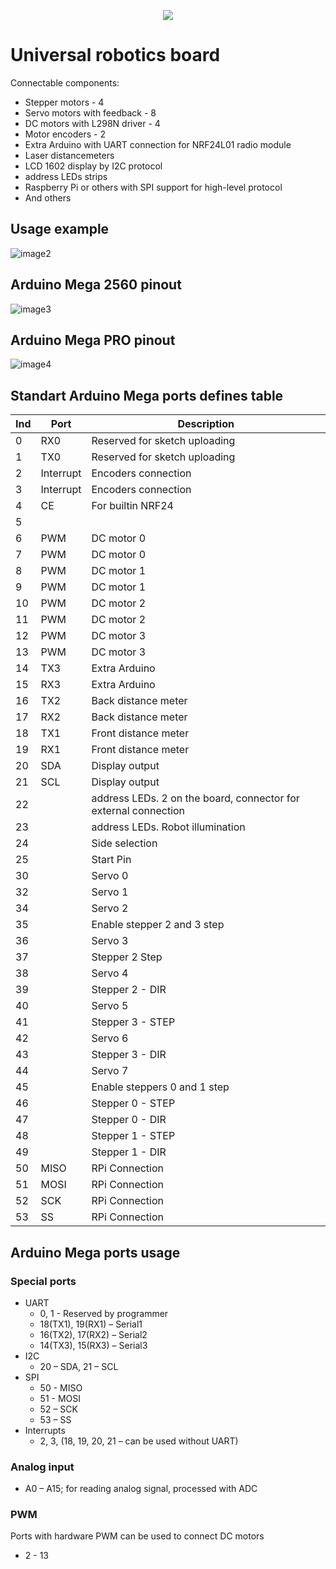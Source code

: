 <p align="center">
  <img src="https://github.com/robotx-school/eurobot-2024/assets/55328925/cf0189a9-7b9f-4360-82ae-581df471cc9a" />
</p>

# Universal robotics board
Connectable components: 
* Stepper motors - 4
* Servo motors with feedback - 8
* DC motors with L298N driver - 4
* Motor encoders - 2
* Extra Arduino with UART connection for NRF24L01 radio module
* Laser distancemeters
* LCD 1602 display by I2C protocol
* address LEDs strips
* Raspberry Pi or others with SPI support for high-level protocol
* And others

## Usage example
![image2](https://github.com/robotx-school/eurobot-2024/assets/55328925/a6356045-898c-4e7c-84c2-4df54881928e)

## Arduino Mega 2560 pinout
![image3](https://github.com/robotx-school/eurobot-2024/assets/55328925/4bf57153-bd31-410b-bea8-f33cd5dd83fb)

## Arduino Mega PRO pinout
![image4](https://github.com/robotx-school/eurobot-2024/assets/55328925/259c161b-57c0-454e-ab90-29ce38614894)

## Standart Arduino Mega ports defines table
Ind| Port      | Description                   |
|--|-----------|-------------------------------|
|0 | RX0       | Reserved for sketch uploading |
|1 | TX0       | Reserved for sketch uploading |
|2 | Interrupt | Encoders connection           |
|3 | Interrupt | Encoders connection           |
|4 | CE        | For builtin NRF24             |
|5 |           |                               |
|6 | PWM       | DC motor 0                    |
|7 | PWM       | DC motor 0                    |
|8 | PWM       | DC motor 1                    |
|9 | PWM       | DC motor 1                    |
|10| PWM       | DC motor 2                    |
|11| PWM       | DC motor 2                    |
|12| PWM       | DC motor 3                    |
|13| PWM       | DC motor 3                    |
|14| TX3       | Extra Arduino                 |
|15| RX3       | Extra Arduino                 |
|16| TX2       | Back distance meter           |
|17| RX2       | Back distance meter           |
|18| TX1       | Front distance meter          |
|19| RX1       | Front distance meter          |
|20| SDA       | Display output                |
|21| SCL       | Display output                |
|22|           | address LEDs. 2 on the board, connector for external connection                |
|23|           | address LEDs. Robot illumination                |
|24|           | Side selection                |
|25|           | Start Pin                     |
|30|           | Servo 0                       |
|32|           | Servo 1                       |
|34|           | Servo 2                       |
|35|           | Enable stepper 2 and 3 step   |
|36|           | Servo 3                       |
|37|           | Stepper 2 Step                |
|38|           | Servo 4                       |
|39|           | Stepper 2 - DIR               |
|40|           | Servo 5                       |
|41|           | Stepper 3 - STEP              |
|42|           | Servo 6                       |
|43|           | Stepper 3 - DIR               |
|44|           | Servo 7                       |
|45|           | Enable steppers 0 and 1 step  |
|46|           | Stepper 0 - STEP              |
|47|           | Stepper 0 - DIR               |
|48|           | Stepper 1 - STEP              |
|49|           | Stepper 1 - DIR               |
|50| MISO      | RPi Connection                |
|51| MOSI      | RPi Connection                |
|52| SCK       | RPi Connection                |
|53| SS        | RPi Connection                |


## Arduino Mega ports usage
### Special ports 
* UART
  * 0, 1 - Reserved by programmer
  * 18(TX1), 19(RX1) – Serial1
  * 16(TX2), 17(RX2) – Serial2
  * 14(TX3), 15(RX3) – Serial3
* I2C
  * 20 – SDA, 21 – SCL
* SPI
  * 50 - MISO
  * 51  - MOSI
  * 52 – SCK
  * 53 – SS
* Interrupts
  * 2, 3, (18, 19, 20, 21 – can be used without UART)

### Analog input

* A0 – A15; for reading analog signal, processed with ADC
### PWM

Ports with hardware PWM can be used to connect DC motors
* 2 - 13 

